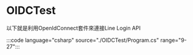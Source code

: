 # OIDCTest
以下就是利用OpenIdConnect套件來連接Line Login API

:::code language="csharp" source="./OIDCTest/Program.cs" range="9-27":::
